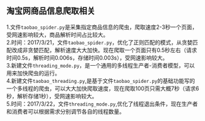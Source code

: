 淘宝网商品信息爬取相关
--------------------

  1.文件`taobao_spider.py`是采集指定商品信息的爬虫，爬取速度2-3秒一个页面，受网速影响较大，商品解析时间占比较大。<br>
  2.时间：2017/3/21，文件`taobao_spider.py`，优化了正则匹配的模式，从贪婪匹配改成非贪婪匹配，解析速度大大加快。现在爬取一个页面只有0.5秒左右（请求时间0.5s，解析时间0.006s，存储时间0.003s），受网速影响较大。<br>
  3.新建文件`threading_mode.py`，是一个通用的多线程生产者-消费者模型，可以用来加快爬虫的运行。<br>
  4.新建文件`taobao_threading.py`,是基于文件`taobao_spider.py`的基础功能写的一个多线程的爬虫，可以大大加快爬取速度，现在爬取100页只需大概7秒（请求6秒，解析存储1秒），受网速影响较大。<br>
  5.时间：2017/3/22，文件`threading_mode.py`,优化了线程退出条件，现在生产者和消费者可以根据需求分别调节各自的线程数量。<br>
